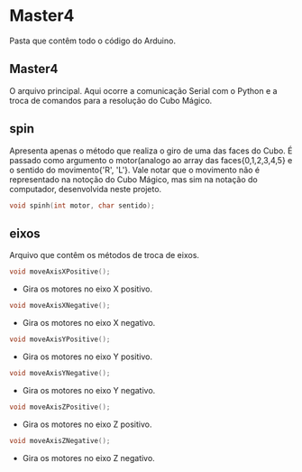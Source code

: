 # Master4

Pasta que contêm todo o código do Arduino.

## Master4
O arquivo principal. Aqui ocorre a comunicação Serial com o Python e a troca de comandos para a resolução do Cubo Mágico.

## spin
Apresenta apenas o método que realiza o giro de uma das faces do Cubo. É passado como argumento o motor(analogo ao array das faces{0,1,2,3,4,5} e o sentido do movimento{'R', 'L'}. Vale notar que o movimento não é representado na notoção do Cubo Mágico, mas sim na notação do computador, desenvolvida neste projeto.

```cpp
void spinh(int motor, char sentido);
```

## eixos
Arquivo que contêm os métodos de troca de eixos.

```cpp
void moveAxisXPositive();
```

- Gira os motores no eixo X positivo.

```cpp
void moveAxisXNegative();
```

- Gira os motores no eixo X negativo. 

```cpp
void moveAxisYPositive();
```

- Gira os motores no eixo Y positivo. 

```cpp
void moveAxisYNegative();
```

- Gira os motores no eixo Y negativo. 

```cpp
void moveAxisZPositive();
```

- Gira os motores no eixo Z positivo. 

```cpp
void moveAxisZNegative();
```

- Gira os motores no eixo Z negativo. 